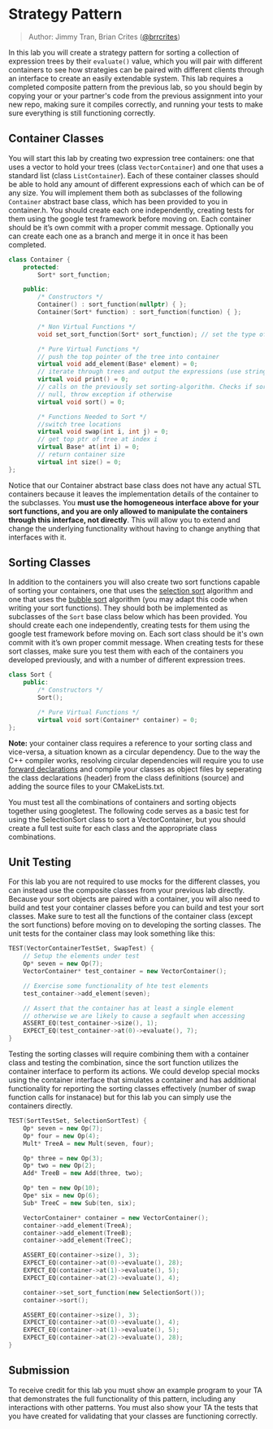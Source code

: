# Strategy Pattern

> Author: Jimmy Tran, Brian Crites ([@brrcrites](https://github.com/brrcrites))

In this lab you will create a strategy pattern for sorting a collection of expression trees by their `evaluate()` value, which you will pair with different containers to see how strategies can be paired with different clients through an interface to create an easily extendable system. This lab requires a completed composite pattern from the previous lab, so you should begin by copying your or your partner's code from the previous assignment into your new repo, making sure it compiles correctly, and running your tests to make sure everything is still functioning correctly.

## Container Classes

You will start this lab by creating two expression tree containers: one that uses a vector to hold your trees (class `VectorContainer`) and one that uses a standard list (class `ListContainer`). Each of these container classes should be able to hold any amount of different expressions each of which can be of any size. You will implement them both as subclasses of the following `Container` abstract base class, which has been provided to you in container.h. You should create each one independently, creating tests for them using the google test framework before moving on. Each container should be it’s own commit with a proper commit message. Optionally you can create each one as a branch and merge it in once it has been completed.

```c++
class Container {
    protected:
        Sort* sort_function;

    public:
        /* Constructors */
        Container() : sort_function(nullptr) { };
        Container(Sort* function) : sort_function(function) { };

        /* Non Virtual Functions */
        void set_sort_function(Sort* sort_function); // set the type of sorting algorithm

        /* Pure Virtual Functions */
        // push the top pointer of the tree into container
        virtual void add_element(Base* element) = 0;
        // iterate through trees and output the expressions (use stringify())
        virtual void print() = 0;
        // calls on the previously set sorting-algorithm. Checks if sort_function is not
        // null, throw exception if otherwise
        virtual void sort() = 0;

        /* Functions Needed to Sort */
        //switch tree locations
        virtual void swap(int i, int j) = 0;
        // get top ptr of tree at index i
        virtual Base* at(int i) = 0;
        // return container size
        virtual int size() = 0;
};
```

Notice that our Container abstract base class does not have any actual STL containers because it leaves the implementation details of the container to the subclasses. You **must use the homogeneous interface above for your sort functions, and you are only allowed to manipulate the containers through this interface, not directly**. This will allow you to extend and change the underlying functionality without having to change anything that interfaces with it.

## Sorting Classes

In addition to the containers you will also create two sort functions capable of sorting your containers, one that uses the [selection sort](https://www.mathbits.com/MathBits/CompSci/Arrays/Selection.htm) algorithm and one that uses the [bubble sort](https://www.mathbits.com/MathBits/CompSci/Arrays/Bubble.htm) algorithm (you may adapt this code when writing your sort functions). They should both be implemented as subclasses of the `Sort` base class below which has been provided. You should create each one independently, creating tests for them using the google test framework before moving on. Each sort class should be it's own commit with it’s own proper commit message. When creating tests for these sort classes, make sure you test them with each of the containers you developed previously, and with a number of different expression trees.

```c++
class Sort {
    public:
        /* Constructors */
        Sort();

        /* Pure Virtual Functions */
        virtual void sort(Container* container) = 0;
};
```

**Note:** your container class requires a reference to your sorting class and vice-versa, a situation known as a circular dependency. Due to the way the C++ compiler works, resolving circular dependencies will require you to use [forward declarations](http://www.umich.edu/~eecs381/handouts/IncompleteDeclarations.pdf) and compile your classes as object files by seperating the class declarations (header) from the class definitions (source) and adding the source files to your CMakeLists.txt. 

You must test all the combinations of containers and sorting objects together using googletest. The following code serves as a basic test for using the SelectionSort class to sort a VectorContainer, but you should create a full test suite for each class and the appropriate class combinations.

## Unit Testing

For this lab you are not required to use mocks for the different classes, you can instead use the composite classes from your previous lab directly. Because your sort objects are paired with a container, you will also need to build and test your container classes before you can build and test your sort classes. Make sure to test all the functions of the container class (except the sort functions) before moving on to developing the sorting classes. The unit tests for the container class may look something like this:

```c++
TEST(VectorContainerTestSet, SwapTest) {
    // Setup the elements under test
    Op* seven = new Op(7);
    VectorContainer* test_container = new VectorContainer();

    // Exercise some functionality of hte test elements
    test_container->add_element(seven);

    // Assert that the container has at least a single element
    // otherwise we are likely to cause a segfault when accessing
    ASSERT_EQ(test_container->size(), 1);
    EXPECT_EQ(test_container->at(0)->evaluate(), 7);
}
```

Testing the sorting classes will require combining them with a container class and testing the combination, since the sort function utilizes the container interface to perform its actions. We could develop special mocks using the container interface that simulates a container and has additional functionality for reporting the sorting classes effectively (number of swap function calls for instanace) but for this lab you can simply use the containers directly.

```c++
TEST(SortTestSet, SelectionSortTest) {
    Op* seven = new Op(7);
    Op* four = new Op(4);
    Mult* TreeA = new Mult(seven, four);

    Op* three = new Op(3);
    Op* two = new Op(2);
    Add* TreeB = new Add(three, two);

    Op* ten = new Op(10);
    Ope* six = new Op(6);
    Sub* TreeC = new Sub(ten, six);

    VectorContainer* container = new VectorContainer();
    container->add_element(TreeA);
    container->add_element(TreeB);
    container->add_element(TreeC);

    ASSERT_EQ(container->size(), 3);
    EXPECT_EQ(container->at(0)->evaluate(), 28);
    EXPECT_EQ(container->at(1)->evaluate(), 5);
    EXPECT_EQ(container->at(2)->evaluate(), 4);

    container->set_sort_function(new SelectionSort());
    container->sort();

    ASSERT_EQ(container->size(), 3);
    EXPECT_EQ(container->at(0)->evaluate(), 4);
    EXPECT_EQ(container->at(1)->evaluate(), 5);
    EXPECT_EQ(container->at(2)->evaluate(), 28);
}
```

## Submission

To receive credit for this lab you must show an example program to your TA that demonstrates the full functionality of this pattern, including any interactions with other patterns. You must also show your TA the tests that you have created for validating that your classes are functioning correctly.
